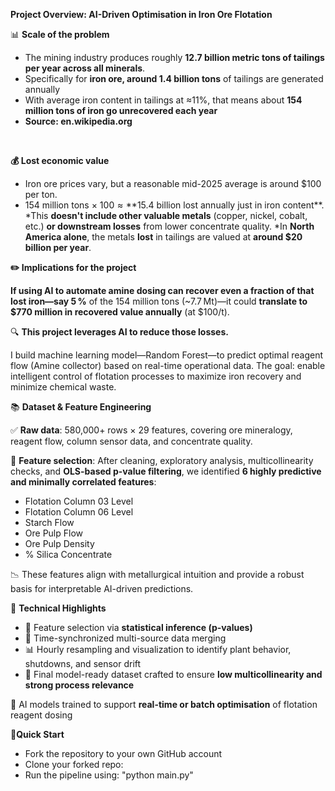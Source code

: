  **Project Overview: AI-Driven Optimisation in Iron Ore Flotation**

📊 **Scale of the problem**
<br>
* The mining industry produces roughly **12.7 billion metric tons of tailings per year across all minerals**. 
* Specifically for **iron ore, around 1.4 billion tons** of tailings are generated annually 
* With average iron content in tailings at ≈11%, that means about **154 million tons of iron go unrecovered each year**
* **Source: en.wikipedia.org**

<br>

**💰 Lost economic value**

* Iron ore prices vary, but a reasonable mid-2025 average is around $100 per ton.
* 154 million tons × $100 ≈ **$15.4 billion lost annually just in iron content**.
*This **doesn't include other valuable metals** (copper, nickel, cobalt, etc.) **or downstream losses** from lower concentrate quality.
*In **North America alone**, the metals **lost** in tailings are valued at **around $20 billion per year**.

**✏️ Implications for the project**
<br>

**If using AI to automate amine dosing can recover even a fraction of that lost iron—say 5 %** of the 154 million tons (~7.7 Mt)—it could **translate to $770 million in recovered value annually** (at $100/t). 


🔍 **This project leverages AI to reduce those losses.**

I build machine learning model—Random Forest—to predict optimal reagent flow (Amine collector) based on real-time operational data. The goal: enable intelligent control of flotation processes to maximize iron recovery and minimize chemical waste.


📚 **Dataset & Feature Engineering**

✅ **Raw data**: 580,000+ rows × 29 features, covering ore mineralogy, reagent flow, column sensor data, and concentrate quality.

🔬 **Feature selection**: After cleaning, exploratory analysis, multicollinearity checks, and **OLS-based p-value filtering**, we identified **6 highly predictive and minimally correlated features**:

* Flotation Column 03 Level
* Flotation Column 06 Level
* Starch Flow
* Ore Pulp Flow
* Ore Pulp Density
* % Silica Concentrate

📉 These features align with metallurgical intuition and provide a robust basis for interpretable AI-driven predictions.

🔧 **Technical Highlights**

* 🧪 Feature selection via **statistical inference (p-values)**
* 🧹 Time-synchronized multi-source data merging
* 📊 Hourly resampling and visualization to identify plant behavior, shutdowns, and sensor drift
* 🔁 Final model-ready dataset crafted to ensure **low multicollinearity and strong process relevance**

🧠 AI models trained to support **real-time or batch optimisation** of flotation reagent dosing

🚀**Quick Start**
* Fork the repository to your own GitHub account
* Clone your forked repo:
* Run the pipeline using: "python main.py"
